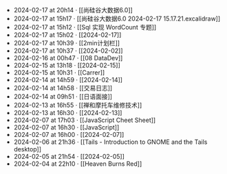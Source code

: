 - 2024-02-17 at 20h14 · [[尚硅谷大数据6.0]]
- 2024-02-17 at 15h17 · [[尚硅谷大数据6.0 2024-02-17 15.17.21.excalidraw]]
- 2024-02-17 at 15h12 · [[Sql 实现 WordCount 专题]]
- 2024-02-17 at 15h02 · [[2024-02-17]]
- 2024-02-17 at 10h39 · [[2min计划栏]]
- 2024-02-17 at 10h37 · [[2024-02-02]]
- 2024-02-16 at 00h47 · [[08 DataDev]]
- 2024-02-15 at 13h18 · [[2024-02-15]]
- 2024-02-15 at 10h31 · [[Carrer]]
- 2024-02-14 at 14h59 · [[2024-02-14]]
- 2024-02-14 at 14h58 · [[交易日志]]
- 2024-02-14 at 09h51 · [[日语面接]]
- 2024-02-13 at 16h55 · [[禅和摩托车维修技术]]
- 2024-02-13 at 16h30 · [[2024-02-13]]
- 2024-02-07 at 17h03 · [[JavaScript Cheet Sheet]]
- 2024-02-07 at 16h30 · [[JavaScript]]
- 2024-02-07 at 16h00 · [[2024-02-07]]
- 2024-02-06 at 21h36 · [[Tails - Introduction to GNOME and the Tails desktop]]
- 2024-02-05 at 21h54 · [[2024-02-05]]
- 2024-02-04 at 22h10 · [[Heaven Burns Red]]
